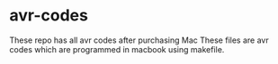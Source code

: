 # avr-codes
These repo has all avr codes after purchasing Mac
These files are avr codes which are programmed in macbook using makefile.
